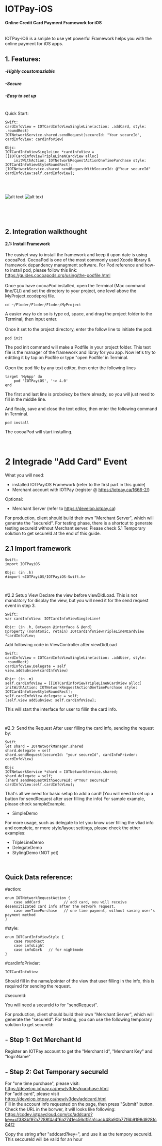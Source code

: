 # IOTPay-iOS
#### Online Credit Card Payment Framework for iOS
<br />    
IOTPay-iOS is a smiple to use yet powerful Framework helps you with the online payment for iOS apps.

## 1. Features:
##### -Highly coustomaziable 
##### -Secure
##### -Easy to set up
<br />    
Quick Start:<br />   

```
Swift:
cardInfoView = IOTCardInfoViewSingleLine(action: .addCard, style: .roundRect)  
IOTNetworkService.shared.sendRequest(secureId: "Your secureId", cardInfoView: cardInfoView)
```
```
Objc: 
IOTCardInfoViewSingleLine *cardInfoView = [[IOTCardInfoViewTripleLineNCardView alloc] 
	initWithAction: IOTNetworkRequestActionOneTimePurchase style:  IOTCardInfoViewStyleRoundRect];
[IOTNetworkService.shared sendRequestWithSecureId: @"Your secureId" cardInfoView:self.cardInfoView];
```

<br />  
<br />  

![alt text](https://github.com/IOTPaySDK/IOTPay-iOS/blob/main/simpleGIF.gif "Logo Title Text 1") ![alt text](https://github.com/IOTPaySDK/IOTPay-iOS/blob/main/TripleGif.gif "Logo Title Text 1")

<br />  
<br />  
<br />  

## 2. Integration walkthought
#### 2.1: Install Framework
The easiset way to install the framework and keep it upon date is using cocoaPod. 
CocoaPod is one of the most commonly used Xcode library & framework depandency managment software.
For Pod reference and how-to install pod, please follow this link:
https://guides.cocoapods.org/using/the-podfile.html
<br />  
Once you have cocoaPod installed, open the Terminal (Mac command line/CLI) and set the directory to your project, one level above the MyProject.xcodeproj file.
```
cd ~/Floder/Floder/Floder/MyProject
```
A easier way to do so is type cd, space, and drag the project folder to the Terminal, then input enter.
<br />  
Once it set to the project directory, enter the follow line to initiate the pod:
```
pod init
```
The pod init command will make a Podfile in your project folder. This text file is the manager of the framework and libray for you app. Now let's try to editting it by tap on Podfile or type "open Podfile' in Terminal.
<br />  
Open the pod file by any text editor, then enter the following lines
```
target 'MyApp' do
    pod 'IOTPayiOS', '~> 4.0'
end
```
The first and last line is probolecy be there already, so you will just need to fill in the middle line.
<br />  

And finaly, save and close the text editor, then enter the following command in Terminal.
```
pod install
```
The cocoaPod will start installing.
<br />  
<br />      

# 2 Integrade "Add Card" Event

What you will need:
- installed IOTPayiOS Framework  (refer to the first part in this guide)
- Merchant account with IOTPay (register @ https://iotpay.ca/1666-2/)

Optional:
- Merchant Server (refer to https://develop.iotpay.ca)
	
For production, client should build their own "Merchant Server", which will generate the "secureId". For testing phase, there is a shortcut to generate testing secureId without Merchant server. Please check 5.1 Temporary solution to get secureId at the end of this guide.    

## 2.1 Import framework
```
Swift:
import IOTPayiOS
```
```
Objc: (in .h)
#import <IOTPayiOS/IOTPayiOS-Swift.h>
```
<br />    

#2.2 Setup View
Declare the view before viewDidLoad. This is not mandatory for display the view, but you will need it for the send request event in step 3.
```
Swift:
var cardInfoView: IOTCardInfoViewSingleLine!
```
```
Objc: (in .h, Between @interface & @end)
@property (nonatomic, retain) IOTCardInfoViewTripleLineNCardView *cardInfoView;
```

Add following code in ViewController after viewDidLoad
```
Swift:
cardInfoView = IOTCardInfoViewSingleLine(action: .addUser, style: .roundRect)
cardInfoView.Delegate = self
view.addSubview(cardInfoView)
```
```
Objc: (in .m)
self.cardInfoView = [[IOTCardInfoViewTripleLineNCardView alloc] initWithAction: IOTNetworkRequestActionOneTimePurchase style: IOTCardInfoViewStyleRoundRect];
self.cardInfoView.delegate = self;
[self.view addSubview: self.cardInfoView];
```
This will start the interface for user to fillin the card info.
<br />    


<br />      

#2.3: Send the Request
After user filling the card info, sending the request by:
```
Swift
let shard = IOTNetworkManager.shared
shard.delegate = self
shard.sendRequest(secureId: "your secureId", cardInfoPrivder: cardInfoView)

Objc
IOTNetworkService *shard = IOTNetworkService.shared;
shard.delegate = self;
[shard sendRequestWithSecureId: @"Your secureId" cardInfoView:self.cardInfoView];
```
That's all we need for basic setup to add a card!
(You will need to set up a button for sendRequest after user filling the info)
For sample example, please check sampleExample. 
- SimpleDemo 

For more usage, such as delegate to let you know user filling the vliad info and complete, or more style/layout settings, please check the other examples:
- TripleLineDemo
- DelegateDemo 
- StylingDemo (NOT yet)




<br />      

## Quick Data reference:
#action: 
```
enum IOTNetworkRequestAction {
	case addCard           // add card, you will receive desensitizated card info after the network request.
	case oneTimePurchase   // one time payment, without saving user's payment method
}
```


#style: 
```
enum IOTCardInfoViewStyle {
	case roundRect
	case infoLight
	case infoDark   // for nightmode
}
```

#cardInfoPrivder: 
```
IOTCardInfoView
```
Should fill in the name/pointer of the view that user filling in the info, this is required for sending the request.

#secureId:<br />   

You will need a secureId to for "sendRequest".

For production, client should build their own "Merchant Server", which will generate the "secureId". 
For testing, you can use the following temporary solution to get secureId:    

## - Step 1: Get Merchant Id   
Register an IOTPay account to get the "Merchant Id", "Merchant Key" and "loginName"    

## - Step 2: Get Temporary secureId   
For "one time purchase", please visit:   https://develop.iotpay.ca/new/v3dev/purchase.html   
For "add card", please visit   https://develop.iotpay.ca/new/v3dev/addcard.html    
Fill in the account info requested on the page, then press "Submit" button. Check the URL in the borwer, it will looks like following:   https://ccdev.iotpaycloud.com/cc/addcard?key=cf383bf97a7288f4a4f6a2741ec56df51a1cacb48a90b77f6b9198d928fc84f2   

Copy the string after "addcard?key=", and use it as the tempory secureId. This seccureId will be valid for an hour   
		
